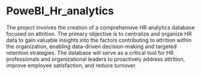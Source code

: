 # PoweBI_Hr_analytics
The project involves the creation of a comprehensive HR analytics database focused on 
attrition. The primary objective is to centralize and organize HR data to gain valuable insights 
into the factors contributing to attrition within the organization, enabling data-driven 
decision-making and targeted retention strategies. The database will serve as a critical tool for 
HR professionals and organizational leaders to proactively address attrition, improve 
employee satisfaction, and reduce turnover.
